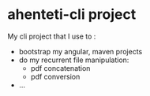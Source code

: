 # ahenteti-cli project

My cli project that I use to :
 - bootstrap my angular, maven projects
 - do my recurrent file manipulation: 
   - pdf concatenation
   - pdf conversion
 - ... 
